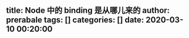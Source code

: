 title: Node 中的 binding 是从哪儿来的
author: prerabale
tags: []
categories: []
date: 2020-03-10 00:20:00
---
